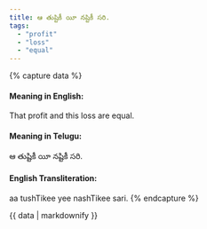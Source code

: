 ```yaml
---
title: ఆ తుష్టికీ యీ నష్టికీ సరి.
tags:
  - "profit"
  - "loss"
  - "equal"
---
```


{% capture data %}
#### Meaning in English:
That profit and this loss are equal.

#### Meaning in Telugu:
ఆ తుష్టికీ యీ నష్టికీ సరి.

#### English Transliteration:
aa tushTikee yee nashTikee sari.
{% endcapture %}

{{ data | markdownify }}

